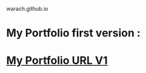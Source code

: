 warach.github.io

# My Portfolio first version : 

# <a href="https://warachsoukaina.github.io/warach.github.io/" target="_blank"> My Portfolio URL V1 </a>

